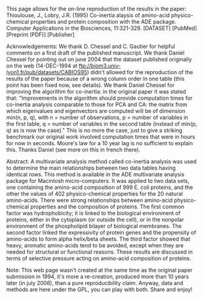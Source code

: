 This page allows for the on-line reproduction of the results in the paper:
Thioulouse, J., Lobry, J.R. (1995) Co-inertia alaysis of amino-acid
physico-chemical properties and protein composition with the ADE package.
Computer Applications in the Biosciences, 11:321-329.
[DATASET] [PubMed] [Preprint (PDF)] [Publisher]

Acknowledgements: We thank D. Chessel and C. Gautier for helpful comments on
a first draft of the published manuscript. We thank Daniel Chessel for
pointing out on june 2004 that the dataset published originally on the web
(14-DEC-1994 at ftp://biom3.univ-lyon1.fr/pub/datasets/CABIOS95) didn't
allowed for the reproduction of the results of the paper because of a wrong
column order in one table (this point has been fixed now, see details). We
thank Daniel Chessel for improving the algorithm for co-inertia: in the
original paper it was stated that: "Improvements in the algorithm should
provide computation times for co-inertia analysis comparable to those for
PCA and CA: the matrix from which eigenvalues and eigenvectors are computed
will be of dimension min(n, p, q), with n = number of observations,
p = number of variables in the first table, q = number of variables in the
second table (instead of min(p, q) as is now the case)." This is no more the
case, just to give a striking benchmark our original work involved computation
times that were in hours for now in seconds. Moore's law for a 10 year lag is
no sufficient to explain this. Thanks Daniel (see more on this in french
there).

Abstract: A multivariate analysis method called co-inertia analysis was
used to determine the main relationships between two data tables having
identical rows. This method is available in the ADE multivariate analysis
package for Macintosh micro-computers. It was applied to two data sets, one
containing the amino-acid composition of 999 E. coli proteins, and the other
the values of 402 physico-chemical properties for the 20 natural amino-acids.
There were strong relationships between amino-acid physico-chemical
properties and the composition of proteins. The first common factor was
hydrophobicity; it is linked to the biological environment of proteins,
either in the cytoplasm (or outside the cell), or in the nonpolar environment
of the phospholipid bilayer of biological membranes. The second factor linked
the expressivity of protein genes and the propensity of amino-acids to form
alpha helix/beta sheets. The third factor showed that heavy, aromatic
amino-acids tend to be avoided, except when they are needed for structural or
functional reasons. These results are discussed in terms of selective
pressure acting on amino-acid composition of proteins.

Note: This web page wasn't created at the same time as the original paper
submission in 1994, it's more a re-creation, produced more than 10 years
later (in july 2006), than a pure reproducibility claim. Anyway, data and
methods are here under the GPL, you can play with both. Share and enjoy! 
